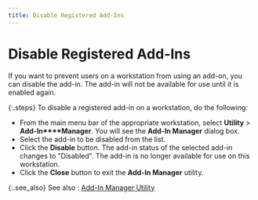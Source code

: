 ```yaml
---
title: Disable Registered Add-Ins
---
```


# Disable Registered Add-Ins


If you want to prevent users on a workstation from using an add-on,  you can disable the add-in. The add-in will not be available for use until  it is enabled again.


{:.steps}
To disable a registered add-in on a workstation,  do the following:

- From the main menu bar of the appropriate workstation,  select **Utility** > **Add-In****Manager**. You will see the **Add-In 
 Manager** dialog box.
- Select the add-in to be disabled from the list.
- Click the **Disable**  button. The add-in status of the selected add-in changes to "Disabled".  The add-in is no longer available for use on this workstation.
- Click the **Close**  button to exit the **Add-In Manager**  utility.



{:.see_also}
See also
: [Add-In  Manager Utility]({{site.utl_baseurl}}/other-utilities/add-in-manager/addin_manager_utility_ut.html)
